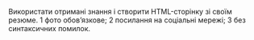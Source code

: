 Використати отримані знання і створити HTML-сторінку зі своїм резюме.
  1 фото обов’язкове;
  2 посилання на соціальні мережі;
  3 без синтаксичних помилок.